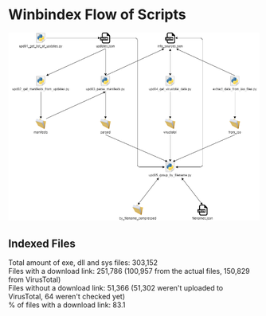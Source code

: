 # Winbindex Flow of Scripts

![winbindex-scripts-flow.png](winbindex-scripts-flow.png)

## Indexed Files

<!--FileStats-->
Total amount of exe, dll and sys files: 303,152  
Files with a download link: 251,786 (100,957 from the actual files, 150,829 from VirusTotal)  
Files without a download link: 51,366 (51,302 weren't uploaded to VirusTotal, 64 weren't checked yet)  
% of files with a download link: 83.1  
<!--/FileStats-->
